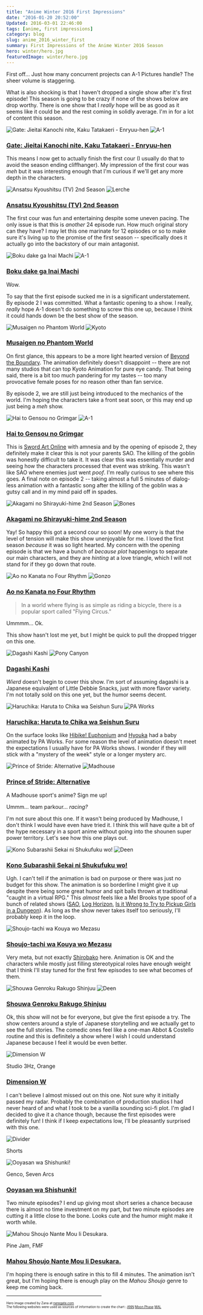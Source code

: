 ```yaml
---
title: "Anime Winter 2016 First Impressions"
date: "2016-01-20 20:52:00"
Updated: 2016-03-01 22:46:00
tags: [anime, first impressions]
category: blog
slug: anime_2016_winter_first
summary: First Impressions of the Anime Winter 2016 Season
hero: winter/hero.jpg
featuredImage: winter/hero.jpg
---
```




First off... Just how many concurrent projects can A-1 Pictures handle? The sheer volume is staggering.

What is also shocking is that I haven't dropped a single show after it's first episode! This season is going to be crazy if none of the shows below are drop worthy. There is one show that I _really_ hope will be as good as it seems like it could be and the rest coming in solidly average. I'm in for a lot of content this season.

![Gate: Jieitai Kanochi nite, Kaku Tatakaeri - Enryuu-hen](winter/gate2.jpg "Gate: Jieitai Kanochi nite, Kaku Tatakaeri - Enryuu-hen") ![A-1](studios/a1.png "A-1 Pictures")

### [Gate: Jieitai Kanochi nite, Kaku Tatakaeri - Enryuu-hen](https://hummingbird.me/anime/gate-jieitai-kanochi-nite-kaku-tatakaeri-enryuu-hen)

This means I now get to actually finish the first cour (I usually do that to avoid the season ending cliffhanger). My impression of the first cour was _meh_ but it was interesting enough that I'm curious if we'll get any more depth in the characters.

![Ansatsu Kyoushitsu (TV) 2nd Season](winter/assissantion2.jpg "Ansatsu Kyoushitsu (TV) 2nd Season") ![Lerche](studios/lerche.png "Lerche")

### [Ansatsu Kyoushitsu (TV) 2nd Season](https://hummingbird.me/anime/ansatsu-kyoushitsu-tv-2)

The first cour was fun and entertaining despite some uneven pacing. The only issue is that this is _another_ 24 episode run. How much original story can they have? I may let this one marinate for 12 episodes or so to make sure it's living up to the promise of the first season -- specifically does it actually go into the backstory of our main antagonist.

![Boku dake ga Inai Machi](winter/erased.jpg "Boku dake ga Inai Machi") ![A-1](studios/a1.png "A-1 Pictures")

### [Boku dake ga Inai Machi](https://hummingbird.me/anime/boku-dake-ga-inai-machi)

Wow.

To say that the first episode sucked me in is a significant understatement. By episode 2 I was committed. What a fantastic opening to a show. I really, _really_ hope A-1 doesn't do something to screw this one up, because I think it could hands down be the best show of the season.

![Musaigen no Phantom World](winter/musaigennophantomworld.jpg "Musaigen no Phantom World") ![Kyoto](studios/kyoto.png "Kyoto")

### [Musaigen no Phantom World](https://hummingbird.me/anime/musaigen-no-phantom-world)

On first glance, this appears to be a more light hearted version of [Beyond the Boundary](). The animation definitely doesn't disappoint -- there are not many studios that can top Kyoto Animation for pure eye candy. That being said, there is a bit too much pandering for my tastes -- too many provocative female poses for no reason other than fan service.

By episode 2, we are still just being introduced to the mechanics of the world. I'm hoping the characters take a front seat soon, or this may end up just being a _meh_ show.

![Hai to Gensou no Grimgar](winter/haitogensounogrimgar.jpg "Hai to Gensou no Grimgar") ![A-1](studios/a1.png "A-1 Pictures")

### [Hai to Gensou no Grimgar](https://hummingbird.me/anime/hai-to-gensou-no-grimgar)

This is [Sword Art Online]() with amnesia and by the opening of episode 2, they definitely make it clear this is not your parents SAO. The killing of the goblin was honestly difficult to take it. It was clear this was essentially murder and seeing how the characters processed that event was striking. This wasn't like SAO where enemies just went _poof_. I'm really curious to see where this goes. A final note on episode 2 -- taking almost a full 5 minutes of dialog-less animation with a fantastic song after the killing of the goblin was a gutsy call and in my mind paid off in spades.

![Akagami no Shirayuki-hime 2nd Season](winter/snow_white2.jpg "Akagami no Shirayuki-hime 2nd Season") ![Bones](studios/bones.png "Bones")

### [Akagami no Shirayuki-hime 2nd Season](https://hummingbird.me/anime/akagami-no-shirayuki-hime-2)

Yay! So happy this got a second cour so soon! My one worry is that the level of tension will make this show unenjoyable for me. I loved the first season _because_ it was so light hearted. My concern with the opening episode is that we have a bunch of _because plot_ happenings to separate our main characters, and they are _hinting_ at a love triangle, which I will not stand for if they go down that route.

![Ao no Kanata no Four Rhythm](winter/aonokanatanofourrhythmv2.jpg "Ao no Kanata no Four Rhythm") ![Gonzo](studios/gonzo.png "Gonzo")

### [Ao no Kanata no Four Rhythm](https://hummingbird.me/anime/ao-no-kanata-no-four-rhythm)

> In a world where flying is as simple as riding a bicycle, there is a popular sport called "Flying Circus."

Ummmm... Ok.

This show hasn't lost me yet, but I might be quick to pull the dropped trigger on this one.

![Dagashi Kashi](winter/dagashikashi_main.jpg "Dagashi Kashi") ![Pony Canyon](studios/pony_canyon.png "Pony Canyon")

### [Dagashi Kashi](https://hummingbird.me/anime/dagashi-kashi)

_Wierd_ doesn't begin to cover this show. I'm sort of assuming dagashi is a Japanese equivalent of Little Debbie Snacks, just with more flavor variety. I'm not totally sold on this one yet, but the humor seems decent.

![Haruchika: Haruta to Chika wa Seishun Suru](winter/haruchika.jpg "Haruchika: Haruta to Chika wa Seishun Suru") ![PA Works](studios/pa_works.png "PA Works")

### [Haruchika: Haruta to Chika wa Seishun Suru](https://hummingbird.me/anime/haruchika-haruta-to-chika-wa-seishun-suru)

On the surface looks like [Hibike! Euphonium](https://hummingbird.me/anime/hibike-euphonium) and [Hyouka](https://hummingbird.me/anime/hyouka) had a baby animated by PA Works. For some reason the level of animation doesn't meet the expectations I usually have for PA Works shows. I wonder if they will stick with a "mystery of the week" style or a longer mystery arc.

![Prince of Stride: Alternative](winter/princeofstridealternative.jpg "Prince of Stride: Alternative") ![Madhouse](studios/madhouse.png "Madhouse")

### [Prince of Stride: Alternative](https://hummingbird.me/anime/prince-of-stride-alternative)

A Madhouse sport's anime? Sign me up!

Ummm... team parkour... _racing?_

I'm not sure about this one. If it wasn't being produced by Madhouse, I don't think I would have even have tried it. I think this will have quite a bit of the hype necessary in a sport anime without going into the shounen super power territory. Let's see how this one plays out.

![Kono Subarashii Sekai ni Shukufuku wo!](winter/kono_subarashii.jpg "Kono Subarashii Sekai ni Shukufuku wo!") ![Deen](studios/studio_deen.png "Studio DEEN")

### [Kono Subarashii Sekai ni Shukufuku wo!](https://hummingbird.me/anime/kono-subarashii-sekai-ni-shukufuku-wo)

Ugh. I can't tell if the animation is bad on purpose or there was just no budget for this show. The animation is so borderline I might give it up despite there being some great humor and spit balls thrown at traditional "caught in a virtual RPG." This _almost_ feels like a Mel Brooks type spoof of a bunch of related shows ([SAO](https://hummingbird.me/anime/sword-art-online), [Log Horizon](https://hummingbird.me/anime/log-horizon), [Is it Wrong to Try to Pickup Girls in a Dungeon](https://hummingbird.me/anime/dungeon-ni-deai-wo-motomeru-no-wa-machigatteiru-no-darou-ka)). As long as the show never takes itself too seriously, I'll probably keep it in the loop.

![Shoujo-tachi wa Kouya wo Mezasu](winter/shoujotachiwakouyawomezasu.jpg "Shoujo-tachi wa Kouya wo Mezasu")

### [Shoujo-tachi wa Kouya wo Mezasu](https://hummingbird.me/anime/shoujo-tachi-wa-kouya-wo-mezasu)

Very meta, but not exactly [Shirobako](https://hummingbird.me/anime/shirobako) here. Animation is OK and the characters while mostly just filling stereotypical roles have enough weight that I think I'll stay tuned for the first few episodes to see what becomes of them.

![Shouwa Genroku Rakugo Shinjuu](winter/rakugo.jpg "Shouwa Genroku Rakugo Shinjuu") ![Deen](studios/studio_deen.png "Deen")

### [Shouwa Genroku Rakugo Shinjuu](https://hummingbird.me/anime/shouwa-genroku-rakugo-shinjuu-tv)

Ok, this show will not be for everyone, but give the first episode a try. The show centers around a style of Japanese storytelling and we actually get to see the full stories. The comedic ones feel like a one-man Abbot & Costello routine and this is definitely a show where I wish I could understand Japanese because I feel it would be even better.

![Dimension W](winter/dimensionw.jpg "Dimension W")

<div class="studio">Studio 3Hz, Orange</div>

### [Dimension W](https://hummingbird.me/anime/dimension-w)

I can't believe I almost missed out on this one. Not sure why it initially passed my radar. Probably the combination of production studios I had never heard of and what I took to be a vanilla sounding sci-fi plot. I'm glad I decided to give it a chance though, because the first episodes were definitely fun! I think if I keep expectations low, I'll be pleasantly surprised with this one.

![Divider]({static}/images/dividers/heartbeat_half.png)

<div class="divider-title">Shorts</div>

![Ooyasan wa Shishunki!](winter/ooyasanwashishunki.jpg "Ooyasan wa Shishunki!")

<div class="studio">Genco, Seven Arcs</div>

### [Ooyasan wa Shishunki!](https://hummingbird.me/anime/ooyasan-wa-shishunki)

Two minute episodes? I end up giving most short series a chance because there is almost no time investment on my part, but two minute episodes are cutting it a little close to the bone. Looks cute and the humor might make it worth while.

![Mahou Shoujo Nante Mou Ii Desukara.](winter/Mahou-Shoujo-Nante-Mou-Ii-Desukara.jpg "Mahou Shoujo Nante Mou Ii Desukara.")

<div class="studio">Pine Jam, FMF</div>

### [Mahou Shoujo Nante Mou Ii Desukara.](https://hummingbird.me/anime/mahou-shoujo-nante-mou-ii-desukara)

I'm hoping there is enough satire in this to fill 4 minutes. The animation isn't great, but I'm hoping there is enough play on the _Mahou Shoujo_ genre to keep me coming back.

<div style="text-align: center">
<hr style="width: 50%"/>
</div>

<div style="font-size: 60%">
Hero image created by Zana at <a href="https://neregate.com/blog/">neregate.com</a> <br/>
The following websites were used as sources of information to create the chart : 
<a href="https://www.animenewsnetwork.com/">ANN</a>
<a href="https://m-p.sakura.ne.jp/">Moon Phase</a>
<a href="https://myanimelist.net/">MAL</a>
</div>
